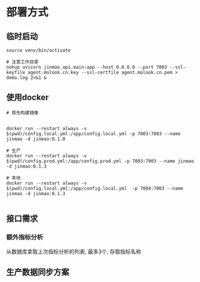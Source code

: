 # 部署方式

## 临时启动

```shell
source venv/bin/activate

# 注意工作目录
nohup uvicorn jinmao_api.main:app --host 0.0.0.0 --port 7003 --ssl-keyfile agent.molook.cn.key --ssl-certfile agent.molook.cn.pem > demo.log 2>&1 &
```

## 使用docker

```shell
# 首先构建镜像


docker run --restart always -v $(pwd)/config.local.yml:/app/config.local.yml -p 7003:7003 --name jinmao -d jinmao:0.1.0 

# 生产
docker run --restart always -v $(pwd)/config.prod.yml:/app/config.prod.yml -p 7003:7003 --name jinmao -d jinmao:0.1.3

# 本地
docker run --restart always -v $(pwd)/config.local.yml:/app/config.local.yml  -p 7004:7003 --name jinmao -d jinmao:0.1.3


```

## 接口需求

### 额外指标分析

从数据库拿取上次指标分析的列表, 最多3个, 存取指标名称

## 生产数据同步方案



